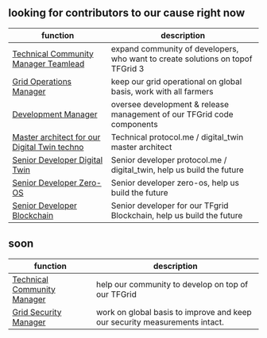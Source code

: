 ## looking for contributors to our cause right now

| function                                                                  | description                                                                    |
| ------------------------------------------------------------------------- | ------------------------------------------------------------------------------ |
| [Technical Community Manager Teamlead](tech_community_manager_teamlead)   | expand community of developers, who want to create solutions on topof TFGrid 3 |
| [Grid Operations Manager](tfgrid_ops_manager)                             | keep our grid operational on global basis, work with all farmers               |
| [Development Manager](tfgrid_development_manager)                         | oversee development & release management of our TFGrid code components         |
| [Master architect for our Digital Twin techno](tech_protocolme_architect) | Technical protocol.me / digital_twin master architect                          |
| [Senior Developer Digital Twin](tech_protocolme_engineer)                 | Senior developer protocol.me / digital_twin, help us build the future          |
| [Senior Developer Zero-OS](tech_zos_engineer)                             | Senior developer zero-os, help us build the future                             |
| [Senior Developer Blockchain](tech_blockchain_engineer)                   | Senior developer for our TFgrid Blockchain, help us build the future           |

## soon

| function                                              | description                                                                |
| ----------------------------------------------------- | -------------------------------------------------------------------------- |
| [Technical Community Manager](tech_community_manager) | help our community to develop on top of our TFGrid                         |
| [Grid Security Manager](tfgrid_security_manager)      | work on global basis to improve and keep our security measurements intact. |
